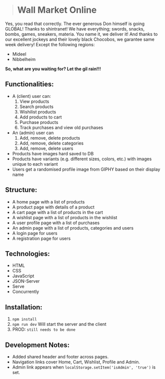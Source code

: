 > # Wall Market **Online**
Yes, you read that correctly. The ever generous Don himself is going GLOBAL! Thanks to 
shintranet!
We have everything; swords, snacks, bombs, games, sneakers, materia. You name it, we deliver it!
And thanks to our excellent jockeys and their lovely black Chocobos, we garantee same week delivery! 
Except the following regions:
- Mideel
- Nibbelheim

**So, what are you waiting for? Let the gil rain!!!**


## Functionalities:
- A (client) user can:
    1) View products
    2) Search products
    3) Wishilist products
    4) Add products to cart
    5) Purchase products
    6) Track purchases and view old purchases
- An (admin) user can
    1) Add, remove, delete products
    2) Add, remove, delete categories
    3) Add, remove, delete users
- Products have images hard saved to DB 
- Products have variants (e.g. different sizes, colors, etc.) with images unique to each variant
- Users get a randomised profile image from GIPHY based on their display name

## Structure:
- A home page with a list of products
- A product page with details of a product
- A cart page with a list of products in the cart
- A wishlist page with a list of products in the wishlist
- A user profile page with a list of purchases
- An admin page with a list of products, categories and users
- A login page for users
- A registration page for users

## Technologies:
- HTML
- CSS
- JavaScript
- JSON-Server
- Serve
- Concurrently

## Installation:
1) ```npm install```
2) ```npm run dev``` Will start the server and the client
3)  PROD: ```still needs to be done```
## Development Notes:
- Added shared header and footer across pages.
- Navigation links cover Home, Cart, Wishlist, Profile and Admin.
- Admin link appears when `localStorage.setItem('isAdmin', 'true')` is set.
